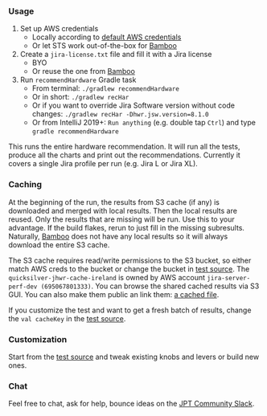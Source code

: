### Usage

1. Set up AWS credentials
    * Locally according to [default AWS credentials]
    * Or let STS work out-of-the-box for [Bamboo]
2. Create a `jira-license.txt` file and fill it with a Jira license
    * BYO
    * Or reuse the one from [Bamboo]
3. Run `recommendHardware` Gradle task
    * From terminal: `./gradlew recommendHardware`
    * Or in short: `./gradlew recHar`
    * Or if you want to override Jira Software version without code changes: `./gradlew recHar -Dhwr.jsw.version=8.1.0`
    * Or from IntelliJ 2019+: `Run anything` (e.g. double tap `Ctrl`) and type `gradle recommendHardware`

This runs the entire hardware recommendation.
It will run all the tests, produce all the charts and print out the recommendations.
Currently it covers a single Jira profile per run (e.g. Jira L or Jira XL).

### Caching

At the beginning of the run, the results from S3 cache (if any) is downloaded and merged with local results.
Then the local results are reused. Only the results that are missing will be run.
Use this to your advantage. If the build flakes, rerun to just fill in the missing subresults.
Naturally, [Bamboo] does not have any local results so it will always download the entire S3 cache. 

The S3 cache requires read/write permissions to the S3 bucket,
so either match AWS creds to the bucket or change the bucket in [test source].
The `quicksilver-jhwr-cache-ireland` is owned by AWS account `jira-server-perf-dev (695067801333)`.
You can browse the shared cached results via S3 GUI. You can also make them public an link them: [a cached file].

If you customize the test and want to get a fresh batch of results, change the `val cacheKey` in the [test source].

### Customization

Start from the [test source] and tweak existing knobs and levers or build new ones.

### Chat

Feel free to chat, ask for help, bounce ideas on the [JPT Community Slack].

[default AWS credentials]: https://docs.aws.amazon.com/AWSJavaSDK/latest/javadoc/com/amazonaws/auth/DefaultAWSCredentialsProviderChain.html
[Bamboo]: https://server-gdn-bamboo.internal.atlassian.com/browse/QUICK-JHWR
[test source]: src/test/kotlin/com/atlassian/performance/tools/hardware/HardwareRecommendationIT.kt
[a cached file]: https://s3-eu-west-1.amazonaws.com/quicksilver-jhwr-cache-ireland/QUICK-132-fix-v3/jira-exploration-chart.html
[JPT Community Slack]: http://go.atlassian.com/jpt-slack
